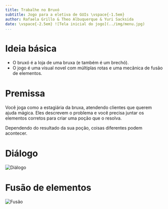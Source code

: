 ```yaml
---
title: Trabalhe no Bruxó
subtitle: Jogo para a eletiva de GUIs \vspace{-1.5em}
author: Rafaela Grillo & Theo Albuquerque & Yuri Sacksida
date: \vspace{-2.5em} ![Tela inicial do jogo](../img/menu.jpg)
...
```


# Ideia básica

- O bruxó é a loja de uma bruxa (e também é um brechó).
- O jogo é uma visual novel com múltiplas rotas e uma mecânica de fusão de elementos.


# Premissa

Você joga como a estagiária da bruxa, atendendo clientes que querem ajuda mágica.
Eles descrevem o problema e você precisa juntar os elementos corretos para criar uma poção que o resolva.

Dependendo do resultado da sua poção, coisas diferentes podem acontecer.


# Diálogo

![Diálogo](../img/loja.png "Diálogo com um personagem.")


# Fusão de elementos

![Fusão](../img/mesa.png "A mecânica de fusão para criar novos elementos.")

